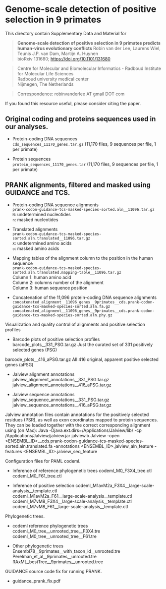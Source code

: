 # Genome-scale detection of positive selection in 9 primates

This directory contain Supplementary Data and Material for

> **Genome-scale detection of positive selection in 9 primates predicts human-virus evolutionary conflicts**
> Robin van der Lee, Laurens Wiel, Teunis J.P. van Dam, Martijn A. Huynen  
> bioRxiv 131680; https://doi.org/10.1101/131680

> Centre for Molecular and Biomolecular Informatics - Radboud Institute for Molecular Life Sciences<br/>
> Radboud university medical center<br/>
> Nijmegen, The Netherlands

> Correspondence: robinvanderlee AT gmail DOT com

If you found this resource useful, please consider citing the paper.


## Original coding and proteins sequences used in our analyses.
- Protein-coding DNA sequences<br/>
`cds_sequences_11170_genes.tar.gz`	(11,170 files, 9 sequences per file, 1 per primate)

- Protein sequences<br/>
`protein_sequences_11170_genes.tar`	(11,170 files, 9 sequences per file, 1 per primate)


## PRANK alignments, filtered and masked using GUIDANCE and TCS.
- Protein-coding DNA sequence alignments<br/>
`prank-codon-guidance-tcs-masked-species-sorted.aln__11096.tar.gz`<br/>
`N`: undetermined nucleotides<br/>
`n`: masked nucleotides

- Translated alignments<br/>
`prank-codon-guidance-tcs-masked-species-sorted.aln.translated__11096.tar.gz`<br/>
 `X`: undetermined amino acids<br/>
`o`: masked amino acids

- Mapping tables of the alignment column to the position in the human sequence<br/>
`prank-codon-guidance-tcs-masked-species-sorted.aln.translated.mapping-table__11096.tar.gz`<br/>
Column 1: human amino acid<br/>
Column 2: columns number of the alignment<br/>
Column 3: human sequence position<br/>

- Concatenation of the 11,096 protein-coding DNA sequence alignments<br/>
`concatenated_alignment__11096_genes__9primates__cds.prank-codon-guidance-tcs-masked-species-sorted.aln.fa.gz`
`concatenated_alignment__11096_genes__9primates__cds.prank-codon-guidance-tcs-masked-species-sorted.aln.phy.gz`



Visualization and quality control of alignments and positive selection profiles

-	Barcode plots of positive selection profiles
barcode_plots__331_PSG.tar.gz
Just the curated set of 331 positively selected genes (PSG)

barcode_plots__416_aPSG.tar.gz
All 416 original, apparent positive selected genes (aPSG)

-	Jalview alignment annotations
jalview_alignment_annotations__331_PSG.tar.gz
jalview_alignment_annotations__416_aPSG.tar.gz

-	Jalview sequence annotations
jalview_sequence_annotations__331_PSG.tar.gz
jalview_sequence_annotations__416_aPSG.tar.gz

Jalview annotation files contain annotations for the positively selected residues (PSR), as well as exon coordinates mapped to protein sequences. They can be loaded together with the correct corresponding alignment using (on Mac):
Java	-Djava.ext.dirs=/Applications/Jalview/lib/
	-cp /Applications/Jalview/jalview.jar jalview.b.Jalview
	-open <ENSEMBL_ID>__cds.prank-codon-guidance-tcs-masked-species-sorted.aln.translated.fa
	-annotations <ENSEMBL_ID>.jalview_aln_feature
	-features <ENSEMBL_ID>.jalview_seq_feature



Configuration files for PAML codeml.

-	Inference of reference phylogenetic trees
codeml_M0_F3X4_tree.ctl
codeml_M0_F61_tree.ctl

-	Inference of positive selection
codeml_M1avM2a_F3X4__large-scale-analysis__template.ctl  
codeml_M1avM2a_F61__large-scale-analysis__template.ctl
codeml_M7vM8_F3X4__large-scale-analysis__template.ctl
codeml_M7vM8_F61__large-scale-analysis__template.ctl



Phylogenetic trees.

-	codeml reference phylogenetic trees
codeml_M0_tree__unrooted_tree__F3X4.tre
codeml_M0_tree__unrooted_tree__F61.tre

-	Other phylogenetic trees
Ensembl78__9primates__with_taxon_id__unrooted.tre
Perelman_et_al__9primates__unrooted.tre
RAxML_bestTree__9primates__unrooted.tree



GUIDANCE source code fix for running PRANK.

- guidance_prank_fix.pdf